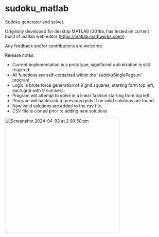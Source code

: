 # sudoku_matlab
Sudoku generator and solver. 

Originally developed for desktop MATLAB r2018a, has tested on current build of matlab web editor (https://matlab.mathworks.com/).

Any feedback and/or contributions are welcome.


Release notes:
- Current implementation is a prototype, significant optimization is still required.
- All functions are self-contained within the 'sudokuSinglePage.m' program
- Logic is brute force generation of 9 grid squares, starting form top left, each grid with 9 numbers. 
- Program will attempt to solve in a linear fashion starting from top left.
- Program will backtrack to previous grids if no valid solutions are found.
- New valid solutions are added to the csv file.
- CSV file is cloned prior to adding new solutions


<img width="378" alt="Screenshot 2024-04-03 at 2 00 50 pm" src="https://github.com/ppattss/sudoku_matlab/assets/42530595/fe800108-3394-4d4a-aa7f-7c99dd87d370">
